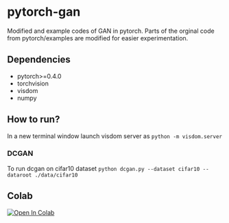 # pytorch-gan
Modified and example codes of GAN in pytorch. Parts of the orginal code from pytorch/examples are modified for easier experimentation.

## Dependencies
- pytorch>=0.4.0
- torchvision
- visdom
- numpy

## How to run?
In a new terminal window launch visdom server as 
`python -m visdom.server`

### DCGAN
To run dcgan on cifar10 dataset
`python dcgan.py --dataset cifar10 --dataroot ./data/cifar10`


## Colab
[![Open In Colab](https://colab.research.google.com/assets/colab-badge.svg)](https://colab.research.google.com/github/ResByte/pytorch-gan/dcgan_notebook.ipynb)
